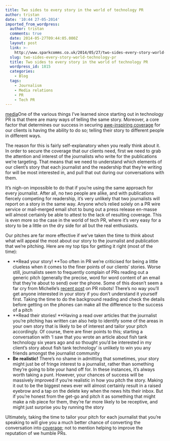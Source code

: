 ```yaml
---
title: Two sides to every story in the world of technology PR
author: tristan
date: '10:44 27-05-2014'
imported_from_wordpress:
  author: tristan
  comments: true
  date: 2014-05-27T09:44:05.000Z
  layout: post
  link: >-
    http://www.sparkcomms.co.uk/2014/05/27/two-sides-every-story-world-technology-pr/
  slug: two-sides-every-story-world-technology-pr
  title: Two sides to every story in the world of technology PR
  wordpress_id: 1815
  categories:
    - Blog
  tags:
    - Journalism
    - Media relations
    - PR
    - Tech PR
---
```


[media](newspaper.png)One of the various things I’ve learned since starting out in technology PR is that there are many ways of telling the same story. Moreover, a core factor that determines our success in securing [awe-inspiring coverage](http://www.telegraph.co.uk/technology/news/10830120/FIFA-scores-an-own-goal-with-buggy-mobile-app.html) for our clients is having the ability to do so; telling their story to different people in different ways.

The reason for this is fairly self-explanatory when you really think about it. In order to secure the coverage that our clients need, first we need to grab the attention and interest of the journalists who write for the publications we’re targeting. That means that we need to understand which elements of our client’s story that each journalist and the readership that they’re writing for will be most interested in, and pull that out during our conversations with them.

It’s nigh-on impossible to do that if you’re using the same approach for every journalist. After all, no two people are alike, and with publications fiercely competing for readership, it’s very unlikely that two journalists will report on a story in the same way. Anyone who’s relied solely on a PR wire service or mail-merged email shot to bung out a press release en-masse will almost certainly be able to attest to the lack of resulting coverage. This is even more so the case in the world of tech PR, where it’s very easy for a story to be a little on the dry side for all but the real enthusiasts.

Our pitches are far more effective if we’ve taken the time to think about what will appeal the most about our story to the journalist and publication that we’re pitching. Here are my top tips for getting it right (most of the time):

  * **Read your story! **Too often in PR we’re criticised for being a little clueless when it comes to the finer points of our clients’ stories. Worse still, journalists seem to frequently complain of PRs reading out a generic pitch (generally the precise, word for word content of an email that they’re about to send) over the phone. Some of this doesn’t seem a far cry from Michelle’s [recent post](http://www.sparkcomms.co.uk/2014/05/06/click-download-latest-pr-executive-version-3-6/) on PR robots! There’s no way you’ll get anyone interested in your story if you don’t understand it yourself first. Taking the time to do the background reading and check the details before getting on the phones can make all the difference to the success of a pitch
  * **Read their stories! **Having a read over articles that the journalist you’re pitching has written can also help to identify some of the areas in your own story that is likely to be of interest and tailor your pitch accordingly. Of course, there are finer points to this; starting a conversation with ‘I saw that you wrote an article about fish tank technology six years ago and so thought you’d be interested in my client’s story about fish tank technology’ is unlikely to win you any friends amongst the journalist community
  * **Be realistic!** There’s no shame in admitting that sometimes, your story might just be of fringe interest to a journalist, rather than something they’re going to bite your hand off for. In these instances, it’s always worth taking a punt. However, your chances of success will be massively improved if you’re realistic in how you pitch the story. Making it out to be the biggest news ever will almost certainly result in a raised eyebrow and a tap on the delete key when the news hits their inbox. But if you’re honest from the get-go and pitch it as something that might make a nib piece for them, they’re far more likely to be receptive, and might just surprise you by running the story

Ultimately, taking the time to tailor your pitch for each journalist that you’re speaking to will give you a much better chance of converting the conversation into [coverage](http://www.sparkcomms.co.uk/2014/05/13/coverage-cup-round-wc-5-may-2014/); not to mention helping to improve the reputation of we humble PRs.
